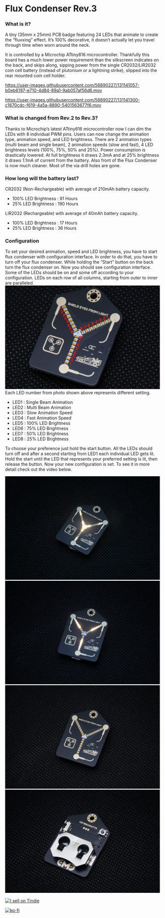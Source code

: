 # Flux Condenser Rev.3

### What is it?

A tiny (35mm x 25mm) PCB badge featuring 24 LEDs that animate to create the “fluxxing” effect. It’s 100% decorative, it doesn’t actually let you travel through time when worn around the neck.

It is controlled by a Microchip ATtiny816 microcontroller. Thankfully this board has a much lower power requirement than the silkscreen indicates on the back, and skips along, sipping power from the single CR2032/LIR2032 coin cell battery (instead of plutonium or a lightning strike), slipped into the rear mounted coin cell holder.

https://user-images.githubusercontent.com/56890227/131141057-b0eb6197-e710-4d84-89a1-9ab057af56d6.mov

https://user-images.githubusercontent.com/56890227/131141300-c1670cdc-f619-4a5a-8890-5401563677f6.mov

### What is changed from Rev.2 to Rev.3?

Thanks to Microchip’s latest ATtiny816 microcontroller now I can dim the LEDs with 8 individual PWM pins. Users can now change the animation type, animation speed, and LED brightness. There are 2 animation types (multi beam and single beam), 2 animation speeds (slow and fast), 4 LED brightness levels (100%, 75%, 50% and 25%).  Power consumption is drastically lowered. At full brightness it draws 2.3mA and at 25% brightness it draws 1.1mA of current from the battery. Also front of the Flux Condenser is now much cleaner. Most of the via drill holes are gone.

### How long will the battery last?

CR2032 (Non-Rechargeable) with average of 210mAh battery capacity.
-	100% LED Brightness :   91 Hours
-	25% LED Brightness	 :   190 Hours

LIR2032 (Rechargeable) with average of 40mAh battery capacity.
-	100% LED Brightness :   17 Hours
-	25% LED Brightness	 :   36 Hours

### Configuration 

To set your desired animation, speed and LED brightness, you have to start flux condenser with configuration interface. In order to do that, you have to turn off your flux condenser. While holding the “Start” button on the back turn the flux condenser on. Now you should see configuration interface. Some of the LEDs should be on and some off according to your configuration. LEDs on each row of all columns, starting from outer to inner are paralleled.  
![LED Numbers](/Photo/FC_Rev.png)
Each LED number from photo shown above represents different setting.

- LED1 : Single Beam Animation
- LED2 : Multi Beam Animation
- LED3 : Slow Animation Speed
- LED4 : Fast Animation Speed
- LED5 : 100% LED Brightness
- LED6 : 75% LED Brightness
- LED7 : 50% LED Brightness
- LED8 : 25% LED Brightness

To choose your preference just hold the start button. All the LEDs should turn off and after a second starting from LED1 each individual LED gets lit. Hold the start until the LED that represents your preferred setting is lit, then release the button. Now your new configuration is set. To see it in more detail check out the video below.


![Multi Beam](/Photo/FC_Rev.3_Front_mBeam.jpg)
![Single Beam](/Photo/FC_Rev.3_Front_sBeam.jpg)
![Front](/Photo/FC_Rev.3_Front.jpg)
![Back](/Photo/FC_Rev.3_Back.jpg)

<a href="https://www.tindie.com/stores/curiousmindsdev/?ref=offsite_badges&utm_source=sellers_Hojadurdy&utm_medium=badges&utm_campaign=badge_large"><img src="https://d2ss6ovg47m0r5.cloudfront.net/badges/tindie-larges.png" alt="I sell on Tindie" width="200" height="104"></a>

[![ko-fi](https://www.ko-fi.com/img/githubbutton_sm.svg)](https://ko-fi.com/O4O512Z0W)
